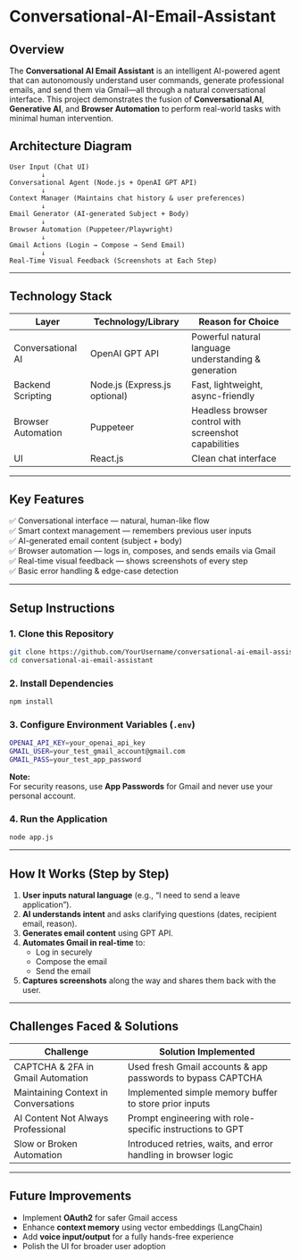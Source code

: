 # Conversational-AI-Email-Assistant

## Overview

The **Conversational AI Email Assistant** is an intelligent AI-powered agent that can autonomously understand user commands, generate professional emails, and send them via Gmail—all through a natural conversational interface. This project demonstrates the fusion of **Conversational AI**, **Generative AI**, and **Browser Automation** to perform real-world tasks with minimal human intervention.


## Architecture Diagram

```
User Input (Chat UI) 
        ↓
Conversational Agent (Node.js + OpenAI GPT API)
        ↓
Context Manager (Maintains chat history & user preferences)
        ↓
Email Generator (AI-generated Subject + Body)
        ↓
Browser Automation (Puppeteer/Playwright)
        ↓
Gmail Actions (Login → Compose → Send Email)
        ↓
Real-Time Visual Feedback (Screenshots at Each Step)
```

---

##  Technology Stack

| Layer                | Technology/Library               | Reason for Choice                                      |
|----------------------|------------------------------------|--------------------------------------------------------|
| Conversational AI     | OpenAI GPT API                    | Powerful natural language understanding & generation    |
| Backend Scripting     | Node.js (Express.js optional)      | Fast, lightweight, async-friendly                      |
| Browser Automation    | Puppeteer            | Headless browser control with screenshot capabilities   |
| UI                    | React.js       | Clean chat interface                                   |

---

##  Key Features

✅ Conversational interface — natural, human-like flow  
✅ Smart context management — remembers previous user inputs  
✅ AI-generated email content (subject + body)  
✅ Browser automation — logs in, composes, and sends emails via Gmail  
✅ Real-time visual feedback — shows screenshots of every step  
✅ Basic error handling & edge-case detection  

---

##  Setup Instructions

### 1. Clone this Repository

```bash
git clone https://github.com/YourUsername/conversational-ai-email-assistant.git
cd conversational-ai-email-assistant
```

### 2. Install Dependencies

```bash
npm install
```

### 3. Configure Environment Variables (`.env`)

```bash
OPENAI_API_KEY=your_openai_api_key
GMAIL_USER=your_test_gmail_account@gmail.com
GMAIL_PASS=your_test_app_password
```

 **Note:**  
For security reasons, use **App Passwords** for Gmail and never use your personal account.

### 4. Run the Application

```bash
node app.js
```

---

##  How It Works (Step by Step)

1. **User inputs natural language** (e.g., “I need to send a leave application”).
2. **AI understands intent** and asks clarifying questions (dates, recipient email, reason).
3. **Generates email content** using GPT API.
4. **Automates Gmail in real-time** to:
   - Log in securely
   - Compose the email
   - Send the email
5. **Captures screenshots** along the way and shares them back with the user.

---

##  Challenges Faced & Solutions

| Challenge                               | Solution Implemented                                          |
|-----------------------------------------|---------------------------------------------------------------|
| CAPTCHA & 2FA in Gmail Automation       | Used fresh Gmail accounts & app passwords to bypass CAPTCHA    |
| Maintaining Context in Conversations    | Implemented simple memory buffer to store prior inputs         |
| AI Content Not Always Professional      | Prompt engineering with role-specific instructions to GPT      |
| Slow or Broken Automation               | Introduced retries, waits, and error handling in browser logic |

---

##  Future Improvements

- Implement **OAuth2** for safer Gmail access  
- Enhance **context memory** using vector embeddings (LangChain)  
- Add **voice input/output** for a fully hands-free experience  
- Polish the UI for broader user adoption  

